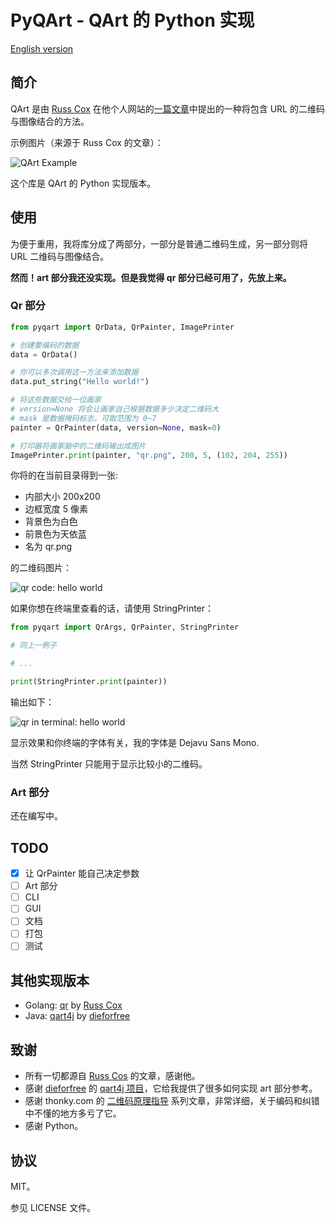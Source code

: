 # PyQArt - QArt 的  Python 实现

[English version](https://github.com/7sDream/pyqart/blob/master/README.md)

## 简介

QArt 是由 [Russ Cox][russ_cos_google_plus] 在他个人网站的[一篇文章][qart_article]中提出的一种将包含 URL 的二维码与图像结合的方法。

示例图片（来源于 Russ Cox 的文章）：

![QArt Example][qart_example]

这个库是 QArt 的 Python 实现版本。

## 使用

为便于重用，我将库分成了两部分，一部分是普通二维码生成，另一部分则将 URL 二维码与图像结合。

**然而！art 部分我还没实现。但是我觉得 qr 部分已经可用了，先放上来。**

### Qr 部分

```python
from pyqart import QrData, QrPainter, ImagePrinter

# 创建要编码的数据
data = QrData()

# 你可以多次调用这一方法来添加数据
data.put_string("Hello world!")

# 将这些数据交给一位画家
# version=None 将会让画家自己根据数据多少决定二维码大
# mask 是数据掩码标志，可取范围为 0~7
painter = QrPainter(data, version=None, mask=0)

# 打印器将画家脑中的二维码输出成图片
ImagePrinter.print(painter, "qr.png", 200, 5, (102, 204, 255))
```

你将的在当前目录得到一张:

- 内部大小 200x200
- 边框宽度 5 像素
- 背景色为白色
- 前景色为天依蓝
- 名为 qr.png

的二维码图片：

![qr code: hello world][qr_in_image]

如果你想在终端里查看的话，请使用 StringPrinter：

```python
from pyqart import QrArgs, QrPainter, StringPrinter

# 同上一例子

# ...

print(StringPrinter.print(painter))
```

输出如下：

![qr in terminal: hello world][qr_in_terminal]

显示效果和你终端的字体有关，我的字体是 Dejavu Sans Mono.

当然 StringPrinter 只能用于显示比较小的二维码。

### Art 部分

还在编写中。

## TODO

- [x] 让 QrPainter 能自己决定参数
- [ ] Art 部分
- [ ] CLI
- [ ] GUI
- [ ] 文档
- [ ] 打包
- [ ] 测试

## 其他实现版本

- Golang: [qr][qr] by [Russ Cox][russ_cos_google_plus]
- Java: [qart4j][qart4j] by [dieforfree][dieforfree]

## 致谢

- 所有一切都源自 [Russ Cos][russ_cos_google_plus] 的文章，感谢他。
- 感谢 [dieforfree][dieforfree] 的 [qart4j 项目][qart4j]，它给我提供了很多如何实现 art 部分参考。
- 感谢 thonky.com 的 [二维码原理指导][tutorial] 系列文章，非常详细，关于编码和纠错中不懂的地方多亏了它。
- 感谢 Python。

## 协议

MIT。

参见 LICENSE 文件。

[russ_cos_google_plus]: https://plus.google.com/+RussCox-rsc
[qart_article]: http://research.swtch.com/qart
[qart_example]: http://ww4.sinaimg.cn/large/88e401f0gw1f6dl845naoj205g05ga9y.jpg
[qr_in_image]: http://ww4.sinaimg.cn/large/88e401f0gw1f6dmbn4xp6j205u05u0t4.jpg
[qr_in_terminal]: http://ww3.sinaimg.cn/large/88e401f0gw1f6e95v7ebmj20di099dh7.jpg
[qr]: https://code.google.com/p/rsc/source/browse/qr
[dieforfree]: https://github.com/dieforfree
[qart4j]: https://github.com/dieforfree/qart4j
[tutorial]: http://www.thonky.com/qr-code-tutorial/
